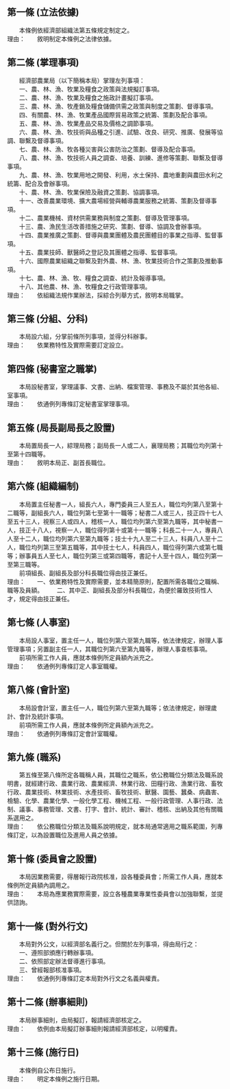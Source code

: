 第一條 (立法依據)
-----------------
　　本條例依經濟部組織法第五條規定制定之。  
理由：　　敘明制定本條例之法律依據。

第二條 (掌理事項)
-----------------
　　經濟部農業局（以下簡稱本局）掌理左列事項：  
　　一、農、林、漁、牧業及糧食之政策與法規擬訂事項。  
　　二、農、林、漁、牧業及糧食之施政計畫擬訂事項。  
　　三、農、林、漁、牧產銷及糧食儲備供需之政策與制度之策劃、督導事項。  
　　四、有關農、林、漁、牧業產品國際貿易政策之統籌、策劃及配合事項。  
　　五、農、林、漁、牧業產品交易及價格之調節事項。  
　　六、農、林、漁、牧技術與品種之引進、試驗、改良、研究、推廣、發展等協調、聯繫及督導事項。  
　　七、農、林、漁、牧各種災害與公害防治之策劃、督導及配合事項。  
　　八、農、林、漁、牧技術人員之調查、培養、訓練、進修等策劃、聯繫及督導事項。  
　　九、農、林、漁、牧業用地之開發、利用，水土保持、農地重劃與農田水利之統籌、配合及會辦事項。  
　　十、農、林、漁、牧業保險及融資之策劃、協調事項。  
　　十一、改善農業環境、擴大農場經營與輔導農業服務之統籌、策劃及督導事項。  
　　十二、農業機械、資材供需業務與制度之策劃、督導及管理事項。  
　　十三、農、漁民生活改善措施之研究、策劃、督導、協調及會辦事項。  
　　十四、農業推廣之策劃、督導與農業團體及農民團體目的事業之指導、監督事項。  
　　十五、農業技師、獸醫師之登記及其團體之指導、監督事項。  
　　十六、國際農業組織之聯繫及對外農、林、漁、牧業技術合作之策劃及推動事項。  
　　十七、農、林、漁、牧、糧食之調查、統計及報導事項。  
　　十八、其他農、林、漁、牧糧食之行政管理事項。  
理由：　　依組織法規作業辦法，採綜合列舉方式，敘明本局職掌。

第三條 (分組、分科)
-------------------
　　本局設六組，分掌前條所列事項，並得分科辦事。  
理由：　　依業務特性及實際需要訂定設立。

第四條 (秘書室之職掌)
---------------------
　　本局設秘書室，掌理議事、文書、出納、檔案管理、事務及不屬於其他各組、室事項。  
理由：　　依通例列專條訂定秘書室掌理事項。

第五條 (局長副局長之設置)
-------------------------
　　本局置局長一人，綜理局務；副局長一人或二人，襄理局務；其職位均列第十至第十四職等。  
理由：　　敘明本局正、副首長職位。

第六條 (組織編制)
-----------------
　　本局置主任秘書一人，組長六人，專門委員三人至五人，職位均列第八至第十二職等，副組長六人，職位列第七至第十一職等；秘書二人或三人，技正四十七人至五十三人，視察三人或四人，稽核一人，職位均列第六至第九職等，其中秘書一人，技正十八人，視察一人，職位得列第十或第十一職等；科長二十一人，專員八人至十二人，職位均列第六至第九職等；技士十九人至二十三人，科員八人至十二人，職位均列第三至第五職等，其中技士七人，科員四人，職位得列第六或第七職等；辦事員五人至七人，職位列第三或第四職等，書記十人至十四人，職位列第一至第三職等。  
　　前項組長、副組長及部分科長職位得由技正兼任。  
理由：　　一、依業務特性及實際需要，並本精簡原則，配置所需各職位之職稱、職等及員額。
　　二、其中正、副組長及部分科長職位，為便於羅致技術性人才，規定得由技正兼任。

第七條 (人事室)
---------------
　　本局設人事室，置主任一人，職位列第六至第九職等，依法律規定，辦理人事管理事項；另置副主任一人，其職位列第六至第九職等，辦理人事查核事項。  
　　前項所需工作人員，應就本條例所定員額內派充之。  
理由：　　依通例列專條訂定人事室職權。

第八條 (會計室)
---------------
　　本局設會計室，置主任一人，職位列第六至第九職等；依法律規定，辦理歲計、會計及統計事項。  
　　前項所需工作人員，應就本條例所定員額內派充之。  
理由：　　依通例列專條訂定會計室職權。

第九條 (職系)
-------------
　　第五條至第八條所定各職稱人員，其職位之職系，依公務職位分類法及職系說明書，就經建行政、農業行政、農業經濟、林業行政、田糧行政、漁業行政、畜牧行政、農業技術、林業技術、水產技術、畜牧技術、獸醫、園藝、蠶桑、病蟲害、檢驗、化學、農業化學、一般化學工程、機械工程、一般行政管理、人事行政、法制、議事、事務管理、文書、打字、會計、統計、審計、稽核、出納及其他有關職系選用之。  
理由：　　依公務職位分類法及職系說明規定，就本局通常適用之職系範圍，列專條訂定，以為設置職位及進用人員之依據。

第十條 (委員會之設置)
---------------------
　　本局因業務需要，得層報行政院核准，設各種委員會；所需工作人員，應就本條例所定員額內調用之。  
理由：　　本局為應業務實際需要，設立各種農業專業性委員會以加強聯繫，並提供諮詢。

第十一條 (對外行文)
-------------------
　　本局對外公文，以經濟部名義行之。但關於左列事項，得由局行之：  
　　一、遵照部頒應行轉辦事項。  
　　二、依照部定辦法督導進行事項。  
　　三、曾經報部核准事項。  
理由：　　依通例列專條訂定本局對外行文之名義與權責。

第十二條 (辦事細則)
-------------------
　　本局辦事細則，由局擬訂，報請經濟部核定之。  
理由：　　依例由本局擬訂辦事細則報請經濟部核定，以明權責。

第十三條 (施行日)
-----------------
　　本條例自公布日施行。  
理由：　　明定本條例之施行日期。